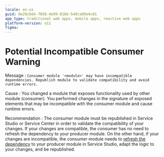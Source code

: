 ```yaml
---
locale: en-us
guid: 0e28cb64-765b-4e99-816b-54dca99e4c01
app_type: traditional web apps, mobile apps, reactive web apps
platform-version: o11
figma:
---
```


# Potential Incompatible Consumer Warning

<a id="helpid-30182"></a>

Message
:   `Consumer module '<module>' may have incompatible dependencies. Republish module to validate compatibility and avoid runtime errors.`

Cause
:   You changed a module that exposes functionality used by other module (consumer). You performed changes in the signature of exposed elements that may be incompatible with the consumer module and cause runtime errors.

Recommendation
:   The consumer module must be republished in Service Studio or Service Center in order to validate the compatibility of your changes. If your changes are compatible, the consumer has no need to refresh the dependency to your producer module. On the other hand, if your changes are incompatible, the consumer module needs to [refresh the dependency](../../../building-apps/reuse-and-refactor/handle-changes.md#refresh-dependencies) to your producer module in Service Studio, adapt the logic to your changes, and be republished.

